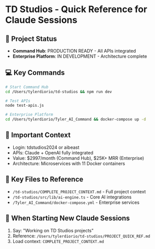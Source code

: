 # TD Studios - Quick Reference for Claude Sessions

## 🚀 Project Status
- **Command Hub**: PRODUCTION READY - All APIs integrated
- **Enterprise Platform**: IN DEVELOPMENT - Architecture complete

## 💻 Key Commands
```bash
# Start Command Hub
cd /Users/tylerdiorio/td-studios && npm run dev

# Test APIs
node test-apis.js

# Enterprise Platform
cd /Users/tylerdiorio/Tyler_AI_Command && docker-compose up -d
```

## 🔑 Important Context
- Login: tdstudios2024 or aibeast
- APIs: Claude + OpenAI fully integrated
- Value: $2997/month (Command Hub), $25K+ MRR (Enterprise)
- Architecture: Microservices with 11 Docker containers

## 📁 Key Files to Reference
- `/td-studios/COMPLETE_PROJECT_CONTEXT.md` - Full project context
- `/td-studios/src/lib/ai-engine.ts` - Core AI integrations
- `/Tyler_AI_Command/docker-compose.yml` - Enterprise services

## 🎯 When Starting New Claude Sessions
1. Say: "Working on TD Studios projects"
2. Reference: `/Users/tylerdiorio/td-studios/PROJECT_QUICK_REF.md`
3. Load context: `COMPLETE_PROJECT_CONTEXT.md`
